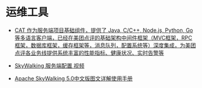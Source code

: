 运维工具
======


- [CAT 作为服务端项目基础组件，提供了 Java, C/C++, Node.js, Python, Go 等多语言客户端，已经在美团点评的基础架构中间件框架（MVC框架，RPC框架，数据库框架，缓存框架等，消息队列，配置系统等）深度集成，为美团点评各业务线提供系统丰富的性能指标、健康状况、实时告警等](https://github.com/dianping/cat)

- [SkyWalking 服务端配置 视频](https://www.funtl.com/zh/spring-cloud-alibaba/SkyWalking-%E6%9C%8D%E5%8A%A1%E7%AB%AF%E9%85%8D%E7%BD%AE.html#%E6%9C%AC%E8%8A%82%E8%A7%86%E9%A2%91)

- [Apache SkyWalking 5.0中文版图文详解使用手册](https://skywalking.apache.org/zh/blog/2018-12-18-Apache-SkyWalking-5-0-UserGuide.html)